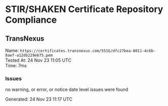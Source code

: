 # STIR/SHAKEN Certificate Repository Compliance

## TransNexus

Name: `https://certificates.transnexus.com/551G/dfc27bea-8011-4c6b-8aef-a12db229e675.pem`\
Tested At: 24 Nov 23 11:05 UTC\
Time: 7ms

### Issues

no warning, or error, or notice date level issues were found

Generated: 24 Nov 23 11:17 UTC